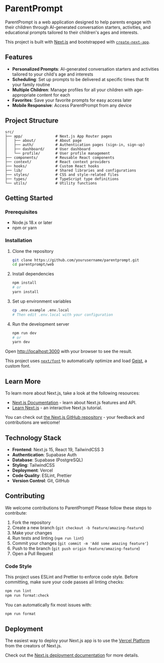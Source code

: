 # ParentPrompt

ParentPrompt is a web application designed to help parents engage with their children through AI-generated conversation starters, activities, and educational prompts tailored to their children's ages and interests.

This project is built with [Next.js](https://nextjs.org) and bootstrapped with [`create-next-app`](https://nextjs.org/docs/app/api-reference/cli/create-next-app).

## Features

- **Personalized Prompts**: AI-generated conversation starters and activities tailored to your child's age and interests
- **Scheduling**: Set up prompts to be delivered at specific times that fit your family routine
- **Multiple Children**: Manage profiles for all your children with age-appropriate content for each
- **Favorites**: Save your favorite prompts for easy access later
- **Mobile Responsive**: Access ParentPrompt from any device

## Project Structure

```
src/
├── app/               # Next.js App Router pages
│   ├── about/         # About page
│   ├── auth/          # Authentication pages (sign-in, sign-up)
│   ├── dashboard/     # User dashboard
│   └── profile/       # User profile management
├── components/        # Reusable React components
├── context/           # React context providers
├── hooks/             # Custom React hooks
├── lib/               # Shared libraries and configurations
├── styles/            # CSS and style-related files
├── types/             # TypeScript type definitions
└── utils/             # Utility functions
```

## Getting Started

### Prerequisites

- Node.js 18.x or later
- npm or yarn

### Installation

1. Clone the repository
   ```bash
   git clone https://github.com/yourusername/parentprompt.git
   cd parentprompt/web
   ```

2. Install dependencies
   ```bash
   npm install
   # or
   yarn install
   ```

3. Set up environment variables
   ```bash
   cp .env.example .env.local
   # Then edit .env.local with your configuration
   ```

4. Run the development server
   ```bash
   npm run dev
   # or
   yarn dev
   ```

Open [http://localhost:3000](http://localhost:3000) with your browser to see the result.

This project uses [`next/font`](https://nextjs.org/docs/app/building-your-application/optimizing/fonts) to automatically optimize and load [Geist](https://vercel.com/font), a custom font.

## Learn More

To learn more about Next.js, take a look at the following resources:

- [Next.js Documentation](https://nextjs.org/docs) - learn about Next.js features and API.
- [Learn Next.js](https://nextjs.org/learn) - an interactive Next.js tutorial.

You can check out [the Next.js GitHub repository](https://github.com/vercel/next.js) - your feedback and contributions are welcome!

## Technology Stack

- **Frontend**: Next.js 15, React 19, TailwindCSS 3
- **Authentication**: Supabase Auth
- **Database**: Supabase (PostgreSQL)
- **Styling**: TailwindCSS
- **Deployment**: Vercel
- **Code Quality**: ESLint, Prettier
- **Version Control**: Git, GitHub

## Contributing

We welcome contributions to ParentPrompt! Please follow these steps to contribute:

1. Fork the repository
2. Create a new branch (`git checkout -b feature/amazing-feature`)
3. Make your changes
4. Run tests and linting (`npm run lint`)
5. Commit your changes (`git commit -m 'Add some amazing feature'`)
6. Push to the branch (`git push origin feature/amazing-feature`)
7. Open a Pull Request

### Code Style

This project uses ESLint and Prettier to enforce code style. Before committing, make sure your code passes all linting checks:

```bash
npm run lint
npm run format:check
```

You can automatically fix most issues with:

```bash
npm run format
```

## Deployment

The easiest way to deploy your Next.js app is to use the [Vercel Platform](https://vercel.com/new?utm_medium=default-template&filter=next.js&utm_source=create-next-app&utm_campaign=create-next-app-readme) from the creators of Next.js.

Check out the [Next.js deployment documentation](https://nextjs.org/docs/app/building-your-application/deploying) for more details.
